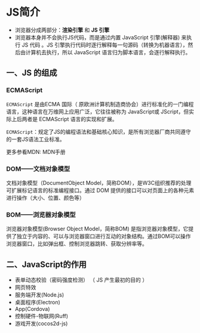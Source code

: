 # JS简介

- 浏览器分成两部分：**渲染引擎** 和 **JS 引擎**
- 浏览器本身并不会执行JS代码，而是通过内置 JavaScript 引擎(解释器) 来执行 JS 代码 。JS 引擎执行代码时逐行解释每一句源码（转换为机器语言），然后由计算机去执行，所以 JavaScript 语言归为脚本语言，会逐行解释执行。

## 一、JS 的组成

### ECMAScript

​`ECMAScript` 是由ECMA 国际（ 原欧洲计算机制造商协会）进行标准化的一门编程语言，这种语言在万维网上应用广泛，它往往被称为 JavaScript或 JScript，但实际上后两者是 ECMAScript 语言的实现和扩展。

​`ECMAScript`：规定了JS的编程语法和基础核心知识，是所有浏览器厂商共同遵守的一套JS语法工业标准。

更多参看MDN: MDN手册

### DOM——文档对象模型

文档对象模型（DocumentObject Model，简称DOM），是W3C组织推荐的处理可扩展标记语言的标准编程接口。通过 DOM 提供的接口可以对页面上的各种元素进行操作（大小、位置、颜色等）

### BOM——浏览器对象模型

​浏览器对象模型(Browser Object Model，简称BOM) 是指浏览器对象模型，它提供了独立于内容的、可以与浏览器窗口进行互动的对象结构。通过BOM可以操作浏览器窗口，比如弹出框、控制浏览器跳转、获取分辨率等。
​
## 二、JavaScript的作用

* 表单动态校验（密码强度检测） （ JS 产生最初的目的 ）
* 网页特效
* 服务端开发(Node.js)
* 桌面程序(Electron)
* App(Cordova)
* 控制硬件-物联网(Ruff)
* 游戏开发(cocos2d-js)